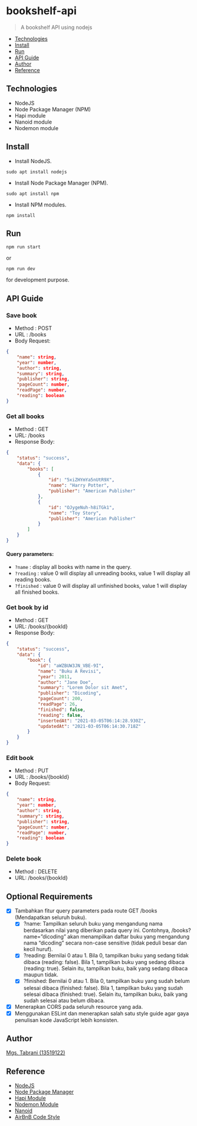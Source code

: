 # bookshelf-api
> A bookshelf API using nodejs

 - [Technologies](#Technologies)
 - [Install](#Install)
 - [Run](#Run)
 - [API Guide](#API-Guide)
 - [Author](#Author)
 - [Reference](#Reference)

## Technologies
- NodeJS
- Node Package Manager (NPM)
- Hapi module
- Nanoid module
- Nodemon module

## Install
- Install NodeJS.
```shell
sudo apt install nodejs
```
- Install Node Package Manager (NPM).
```shell
sudo apt install npm
```
- Install NPM modules.
```shell
npm install
```

## Run
```
npm run start
```
or
```
npm run dev
```
for development purpose.

## API Guide
### Save book
- Method : POST
- URL : /books
- Body Request:
```json
{
    "name": string,
    "year": number,
    "author": string,
    "summary": string,
    "publisher": string,
    "pageCount": number,
    "readPage": number,
    "reading": boolean
}
```

### Get all books
- Method : GET
- URL: /books
- Response Body:
```json
{
    "status": "success",
    "data": {
        "books": [
            {
                "id": "5xiZHYmYa5nUtR9X",
                "name": "Harry Potter",
                "publisher": "American Publisher"
            },
            {
                "id": "OJygeNuh-h8iTGk1",
                "name": "Toy Story",
                "publisher": "American Publisher"
            }
        ]
    }
}
```
#### Query parameters:
- `?name` : display all books with name in the query.
- `?reading` : value 0 will display all unreading books, value 1 will display all reading books.
- `?finished` : value 0 will display all unfinished books, value 1 will display all finished books.

### Get book by id
- Method : GET
- URL: /books/{bookId}
- Response Body:
```json
{
    "status": "success",
    "data": {
        "book": {
            "id": "aWZBUW3JN_VBE-9I",
            "name": "Buku A Revisi",
            "year": 2011,
            "author": "Jane Doe",
            "summary": "Lorem Dolor sit Amet",
            "publisher": "Dicoding",
            "pageCount": 200,
            "readPage": 26,
            "finished": false,
            "reading": false,
            "insertedAt": "2021-03-05T06:14:28.930Z",
            "updatedAt": "2021-03-05T06:14:30.718Z"
        }
    }
}
```

### Edit book
- Method : PUT
- URL : /books/{bookId}
- Body Request:
```json
{
    "name": string,
    "year": number,
    "author": string,
    "summary": string,
    "publisher": string,
    "pageCount": number,
    "readPage": number,
    "reading": boolean
}
```

### Delete book
- Method : DELETE
- URL: /books/{bookId}

## Optional Requirements
- [X] Tambahkan fitur query parameters pada route GET /books (Mendapatkan seluruh buku).
  - [X] ?name: Tampilkan seluruh buku yang mengandung nama berdasarkan nilai yang diberikan pada query ini. Contohnya, /books?name=”dicoding” akan menampilkan daftar buku yang mengandung nama “dicoding” secara non-case sensitive  (tidak peduli besar dan kecil huruf).
  - [X] ?reading: Bernilai 0 atau 1. Bila 0, tampilkan buku yang sedang tidak dibaca (reading: false). Bila 1, tampilkan buku yang sedang dibaca (reading: true). Selain itu, tampilkan buku, baik yang sedang dibaca maupun tidak.
  - [X] ?finished: Bernilai 0 atau 1. Bila 0, tampilkan buku yang sudah belum selesai dibaca (finished: false). Bila 1, tampilkan buku yang sudah selesai dibaca (finished: true). Selain itu, tampilkan buku, baik yang sudah selesai atau belum dibaca.
- [X] Menerapkan CORS pada seluruh resource yang ada.
- [X] Menggunakan ESLint dan menerapkan salah satu style guide agar gaya penulisan kode JavaScript lebih konsisten.

## Author
[Mgs. Tabrani (13519122)](https://github.com/mgstabrani)

## Reference
- [NodeJS](https://nodejs.org/en/)
- [Node Package Manager](https://www.npmjs.com/)
- [Hapi Module](https://hapi.dev/)
- [Nodemon Module](https://www.npmjs.com/package/nodemon)
- [Nanoid](https://www.npmjs.com/package/nanoid)
- [AirBnB Code Style](https://github.com/airbnb/javascript)